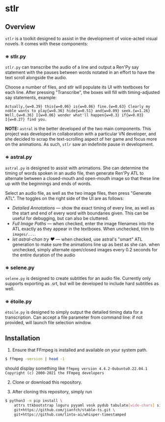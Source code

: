 # stlr

## Overview

`stlr` is a toolkit designed to assist in the development of voice-acted visual novels. It comes with these components:

### ※ stlr.py
`stlr.py` can transcribe the audio of a line and output a Ren'Py say statement with the pauses between words notated in an effort to have the text scroll alongside the audio.

Choose a number of files, and stlr will populate its UI with textboxes for each line. After pressing "Transcribe", the boxes will fill with timing-adjusted say statements, example:

```Actually,{w=0.39} this{w=0.06} is{w=0.06} fine.{w=0.63} Clearly my noble wants to play{w=0.36} hide{w=0.51} and{w=0.09} seek.{w=1.26} Well,{w=0.36} I{w=0.06} wonder what'll happen{w=0.3} if{w=0.03} I{w=0.27} find you.```

**NOTE:** `astral` is the better developed of the two main components. This project was developed in collaboration with a particular VN developer, and she decided to scrap the text-scrolling aspect of her game and focus more on the animations. As such, `stlr` saw an indefinite pause in development.

### ※ astral.py

`astral.py` is designed to assist with animations. She can determine the timing of words spoken in an audio file, then generate Ren'Py ATL to alternate between a closed-mouth and open-mouth image so that these line up with the beginnings and ends of words.

Select an audio file, as well as the two image files, then press "Generate ATL". The toggles on the right side of the UI are as follows:

- *Detailed Annotations* — show the exact timing of every line, as well as the start and end of every word with boundaries given. This can be useful for debugging, but can also be cluttered.
- *Full Image Paths* — when checked, enter the image filenames into the ATL exactly as they appear in the textboxes. When unchecked, trim to `images/...`.
- *let astral-chan try ♥* — when checked, use astral's "smart" ATL generation to make sure the animations line up as best as she can. when unchecked, simply alternate open/closed images every 0.2 seconds for the entire duration of the audio

### ※ selene.py

`selene.py` is designed to create subtitles for an audio file. Currently only supports exporting as .srt, but will be developed to include hard subtitles as well.

### ※ étoile.py

`étoile.py` is designed to simply output the detailed timing data for a transcription. Can accept a file parameter from command line: if not provided, will launch file selection window.


## Installation

1. Ensure that FFmpeg is installed and available on your system path.

```sh
$ ffmpeg -version | head -1
```

should display something like
`ffmpeg version 4.4.2-0ubuntu0.22.04.1 Copyright (c) 2000-2021 the FFmpeg developers`

2. Clone or download this repository.

3. After cloning this repository, simply run

```sh
$ python3 -m pip install \
    attrs ttkbootstrap loguru pyyaml vosk pydub tabulate[wide-chars] simple-term-menu \
    git+https://github.com/jianfch/stable-ts.git \
    git+https://github.com/linto-ai/whisper-timestamped
```
